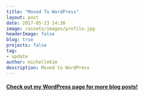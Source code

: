 ```yaml
---
title: "Moved To WordPress"
layout: post
date: 2017-05-23 14:30
image: /assets/images/profile.jpg
headerImage: false
blog: true
projects: false
tag:
- update
author: michellekim
description: Moved to WordPress
---
```




#### [Check out my WordPress page for more blog posts!](https://kmjch.wordpress.com/)
